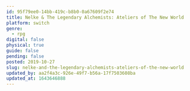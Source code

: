 ```yaml
---
id: 95f79ee0-14bb-419c-b8b0-0a67609f2e74
title: Nelke & The Legendary Alchemists: Ateliers of The New World
platform: switch
genre:
  - rpg
digital: false
physical: true
guide: false
pending: false
posted: 2019-10-27
slug: nelke-and-the-legendary-alchemists-ateliers-of-the-new-world
updated_by: aa2f4a3c-926e-49f7-b56a-17f7503608ba
updated_at: 1643646888
---
```

